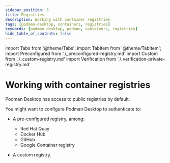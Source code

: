 ```yaml
---
sidebar_position: 3
title: Registries
description: Working with container registries
tags: [podman-desktop, containers, registries]
keywords: [podman desktop, podman, containers, registries]
hide_table_of_contents: false
---
```


import Tabs from '@theme/Tabs';
import TabItem from '@theme/TabItem';
import Preconfigured from './\_preconfigured-registry.md'
import Custom from './\_custom-registry.md'
import Verification from './\_verification-private-registry.md'

# Working with container registries

Podman Desktop has access to public registries by default.

You might want to configure Podman Desktop to authenticate to:

- A pre-configured registry, among:

  - Red Hat Quay
  - Docker Hub
  - GitHub
  - Google Container registry

- A custom registry.

<Tabs groupId="registry" queryString="registry">
<TabItem value="preconfigured" label="Pre-configured registry">

<Preconfigured />

</TabItem>
<TabItem value="custom" label="Custom registry">

<Custom />

</TabItem>
</Tabs>

<Verification />
